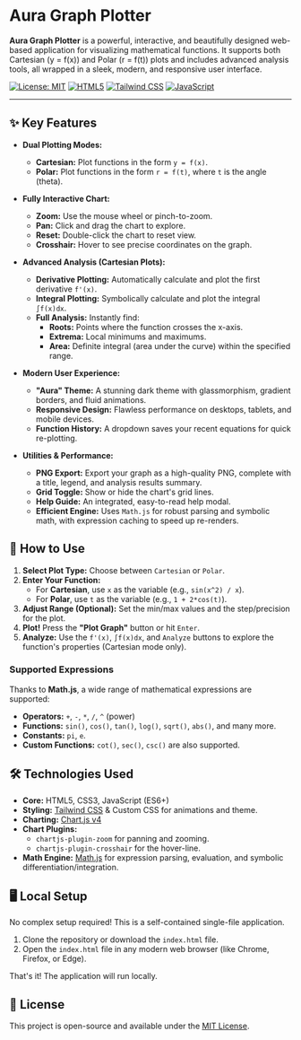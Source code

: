 # Aura Graph Plotter



**Aura Graph Plotter** is a powerful, interactive, and beautifully designed web-based application for visualizing mathematical functions. It supports both Cartesian (y = f(x)) and Polar (r = f(t)) plots and includes advanced analysis tools, all wrapped in a sleek, modern, and responsive user interface.

[![License: MIT](https://img.shields.io/badge/License-MIT-yellow.svg)](https://opensource.org/licenses/MIT)
[![HTML5](https://img.shields.io/badge/HTML5-E34F26?style=for-the-badge&logo=html5&logoColor=white)](https://en.wikipedia.org/wiki/HTML5)
[![Tailwind CSS](https://img.shields.io/badge/Tailwind_CSS-38B2AC?style=for-the-badge&logo=tailwind-css&logoColor=white)](https://tailwindcss.com/)
[![JavaScript](https://img.shields.io/badge/JavaScript-F7DF1E?style=for-the-badge&logo=javascript&logoColor=black)](https://www.javascript.com)

---

## ✨ Key Features

-   **Dual Plotting Modes:**
    -   **Cartesian:** Plot functions in the form `y = f(x)`.
    -   **Polar:** Plot functions in the form `r = f(t)`, where `t` is the angle (theta).

-   **Fully Interactive Chart:**
    -   **Zoom:** Use the mouse wheel or pinch-to-zoom.
    -   **Pan:** Click and drag the chart to explore.
    -   **Reset:** Double-click the chart to reset view.
    -   **Crosshair:** Hover to see precise coordinates on the graph.

-   **Advanced Analysis (Cartesian Plots):**
    -   **Derivative Plotting:** Automatically calculate and plot the first derivative `f'(x)`.
    -   **Integral Plotting:** Symbolically calculate and plot the integral `∫f(x)dx`.
    -   **Full Analysis:** Instantly find:
        -   **Roots:** Points where the function crosses the x-axis.
        -   **Extrema:** Local minimums and maximums.
        -   **Area:** Definite integral (area under the curve) within the specified range.

-   **Modern User Experience:**
    -   **"Aura" Theme:** A stunning dark theme with glassmorphism, gradient borders, and fluid animations.
    -   **Responsive Design:** Flawless performance on desktops, tablets, and mobile devices.
    -   **Function History:** A dropdown saves your recent equations for quick re-plotting.

-   **Utilities & Performance:**
    -   **PNG Export:** Export your graph as a high-quality PNG, complete with a title, legend, and analysis results summary.
    -   **Grid Toggle:** Show or hide the chart's grid lines.
    -   **Help Guide:** An integrated, easy-to-read help modal.
    -   **Efficient Engine:** Uses `Math.js` for robust parsing and symbolic math, with expression caching to speed up re-renders.

## 🚀 How to Use

1.  **Select Plot Type:** Choose between `Cartesian` or `Polar`.
2.  **Enter Your Function:**
    -   For **Cartesian**, use `x` as the variable (e.g., `sin(x^2) / x`).
    -   For **Polar**, use `t` as the variable (e.g., `1 + 2*cos(t)`).
3.  **Adjust Range (Optional):** Set the min/max values and the step/precision for the plot.
4.  **Plot!** Press the **"Plot Graph"** button or hit `Enter`.
5.  **Analyze:** Use the `f'(x)`, `∫f(x)dx`, and `Analyze` buttons to explore the function's properties (Cartesian mode only).

### Supported Expressions

Thanks to **Math.js**, a wide range of mathematical expressions are supported:
-   **Operators:** `+`, `-`, `*`, `/`, `^` (power)
-   **Functions:** `sin()`, `cos()`, `tan()`, `log()`, `sqrt()`, `abs()`, and many more.
-   **Constants:** `pi`, `e`.
-   **Custom Functions:** `cot()`, `sec()`, `csc()` are also supported.

## 🛠️ Technologies Used

-   **Core:** HTML5, CSS3, JavaScript (ES6+)
-   **Styling:** [Tailwind CSS](https://tailwindcss.com/) & Custom CSS for animations and theme.
-   **Charting:** [Chart.js v4](https://www.chartjs.org/)
-   **Chart Plugins:**
    -   `chartjs-plugin-zoom` for panning and zooming.
    -   `chartjs-plugin-crosshair` for the hover-line.
-   **Math Engine:** [Math.js](https://mathjs.org/) for expression parsing, evaluation, and symbolic differentiation/integration.

## 🖥️ Local Setup

No complex setup required! This is a self-contained single-file application.

1.  Clone the repository or download the `index.html` file.
2.  Open the `index.html` file in any modern web browser (like Chrome, Firefox, or Edge).

That's it! The application will run locally.

## 📜 License

This project is open-source and available under the [MIT License](LICENSE).
